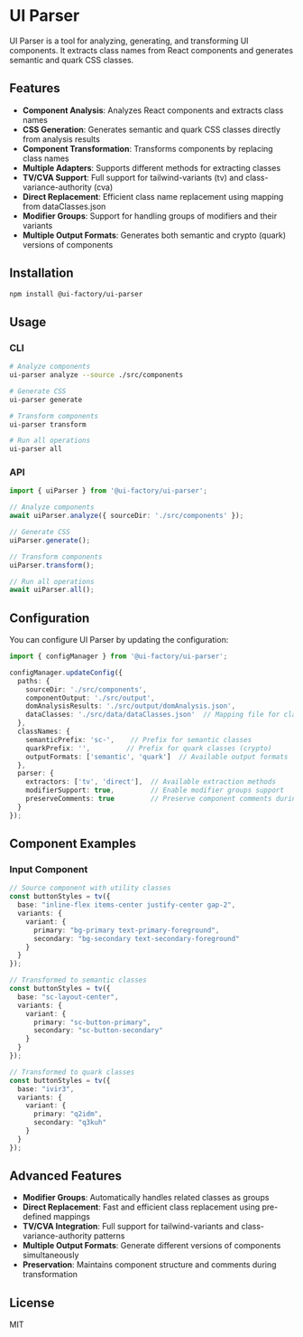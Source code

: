 # UI Parser

UI Parser is a tool for analyzing, generating, and transforming UI components. It extracts class names from React components and generates semantic and quark CSS classes.

## Features

- **Component Analysis**: Analyzes React components and extracts class names
- **CSS Generation**: Generates semantic and quark CSS classes directly from analysis results
- **Component Transformation**: Transforms components by replacing class names
- **Multiple Adapters**: Supports different methods for extracting classes
- **TV/CVA Support**: Full support for tailwind-variants (tv) and class-variance-authority (cva)
- **Direct Replacement**: Efficient class name replacement using mapping from dataClasses.json
- **Modifier Groups**: Support for handling groups of modifiers and their variants
- **Multiple Output Formats**: Generates both semantic and crypto (quark) versions of components

## Installation

```bash
npm install @ui-factory/ui-parser
```

## Usage

### CLI

```bash
# Analyze components
ui-parser analyze --source ./src/components

# Generate CSS
ui-parser generate

# Transform components
ui-parser transform

# Run all operations
ui-parser all
```

### API

```typescript
import { uiParser } from '@ui-factory/ui-parser';

// Analyze components
await uiParser.analyze({ sourceDir: './src/components' });

// Generate CSS
uiParser.generate();

// Transform components
uiParser.transform();

// Run all operations
await uiParser.all();
```

## Configuration

You can configure UI Parser by updating the configuration:

```typescript
import { configManager } from '@ui-factory/ui-parser';

configManager.updateConfig({
  paths: {
    sourceDir: './src/components',
    componentOutput: './src/output',
    domAnalysisResults: './src/output/domAnalysis.json',
    dataClasses: './src/data/dataClasses.json'  // Mapping file for class replacements
  },
  classNames: {
    semanticPrefix: 'sc-',    // Prefix for semantic classes
    quarkPrefix: '',         // Prefix for quark classes (crypto)
    outputFormats: ['semantic', 'quark']  // Available output formats
  },
  parser: {
    extractors: ['tv', 'direct'],  // Available extraction methods
    modifierSupport: true,         // Enable modifier groups support
    preserveComments: true         // Preserve component comments during transformation
  }
});
```

## Component Examples

### Input Component

```typescript
// Source component with utility classes
const buttonStyles = tv({
  base: "inline-flex items-center justify-center gap-2",
  variants: {
    variant: {
      primary: "bg-primary text-primary-foreground",
      secondary: "bg-secondary text-secondary-foreground"
    }
  }
});

// Transformed to semantic classes
const buttonStyles = tv({
  base: "sc-layout-center",
  variants: {
    variant: {
      primary: "sc-button-primary",
      secondary: "sc-button-secondary"
    }
  }
});

// Transformed to quark classes
const buttonStyles = tv({
  base: "ivir3",
  variants: {
    variant: {
      primary: "q2idm",
      secondary: "q3kuh"
    }
  }
});
```

## Advanced Features

- **Modifier Groups**: Automatically handles related classes as groups
- **Direct Replacement**: Fast and efficient class replacement using pre-defined mappings
- **TV/CVA Integration**: Full support for tailwind-variants and class-variance-authority patterns
- **Multiple Output Formats**: Generate different versions of components simultaneously
- **Preservation**: Maintains component structure and comments during transformation

## License

MIT